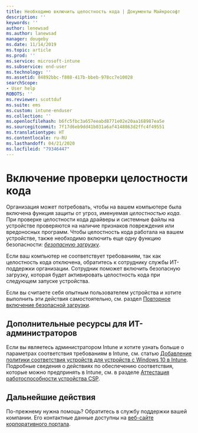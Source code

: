 ```yaml
---
title: Необходимо включить целостность кода | Документы Майкрософт
description: ''
keywords: ''
author: lenewsad
ms.author: lanewsad
manager: dougeby
ms.date: 11/14/2019
ms.topic: article
ms.prod: ''
ms.service: microsoft-intune
ms.subservice: end-user
ms.technology: ''
ms.assetid: 84892bbc-f888-417b-bbeb-978cc7e10028
searchScope:
- User help
ROBOTS: ''
ms.reviewer: scottduf
ms.suite: ems
ms.custom: intune-enduser
ms.collection: ''
ms.openlocfilehash: b6fc5fbc3a657eeabd8771e02e20aa168987ea5e
ms.sourcegitcommit: 7f17d6eb9dd41b031a6af4148863d2ffc4f49551
ms.translationtype: HT
ms.contentlocale: ru-RU
ms.lasthandoff: 04/21/2020
ms.locfileid: "79346447"
---
```

# <a name="enable-code-integrity"></a>Включение проверки целостности кода

Организация может потребовать, чтобы на вашем компьютере была включена функция защиты от угроз, именуемая *целостностью кода*. При проверке целостности кода драйверы и системные файлы на устройстве проверяются на наличие признаков повреждения или вредоносных программ. Чтобы целостность кода работала на вашем устройстве, также необходимо включить еще одну функцию безопасности: [*безопасную загрузку*](https://docs.microsoft.com/windows/security/information-protection/secure-the-windows-10-boot-process#secure-boot).

Если ваш компьютер не соответствует требованиям, так как целостность кода отключена, обратитесь к сотруднику службы ИТ-поддержки организации. Сотрудник поможет включить безопасную загрузку, которая будет активировать целостность кода при следующем запуске устройства. 

Если вы считаете себя опытным пользователем устройства и хотите выполнить эти действия самостоятельно, см. раздел [Повторное включение безопасной загрузки](https://docs.microsoft.com/windows-hardware/manufacture/desktop/disabling-secure-boot#re-enable-secure-boot).

## <a name="additional-resources-for-it-administrators"></a>Дополнительные ресурсы для ИТ-администраторов

Если вы являетесь администратором Intune и хотите узнать больше о параметрах соответствия требованиям в Intune, см. статью [Добавление политики соответствия устройств для устройств с Windows 10 в Intune](https://docs.microsoft.com/intune/protect/compliance-policy-create-windows). Подробные сведения о действиях по обеспечению соответствия, которые можно предпринять в Intune, см. в разделе [Аттестация работоспособности устройства CSP](https://docs.microsoft.com/windows/client-management/mdm/healthattestation-csp#step-8-take-appropriate-policy-action-based-on-evaluation-results).  

## <a name="next-steps"></a>Дальнейшие действия

По-прежнему нужна помощь? Обратитесь в службу поддержки вашей компании. Его контактные данные доступны на [веб-сайте корпоративного портала](https://go.microsoft.com/fwlink/?linkid=2010980).

